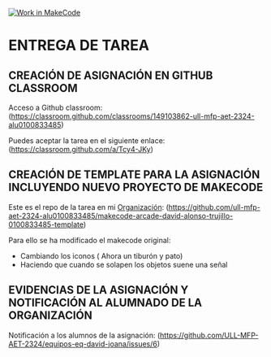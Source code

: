 [![Work in MakeCode](https://classroom.github.com/assets/work-in-make-code-46eb539bcdc54ff4682c9f84a178d570a59fd821693cb33b02a3e5220eed4e48.svg)](https://classroom.github.com/online_ide?assignment_repo_id=12777639&assignment_repo_type=AssignmentRepo)
# ENTREGA DE TAREA 

## CREACIÓN DE ASIGNACIÓN EN GITHUB CLASSROOM
Acceso a Github classroom: (https://classroom.github.com/classrooms/149103862-ull-mfp-aet-2324-alu0100833485)

Puedes aceptar la tarea en el siguiente enlace: (https://classroom.github.com/a/Tcy4-JKy)

## CREACIÓN DE TEMPLATE PARA LA ASIGNACIÓN INCLUYENDO NUEVO PROYECTO DE MAKECODE

Este es el repo de la tarea en mi [Organización](https://github.com/ull-mfp-aet-2324-alu0100833485): (https://github.com/ull-mfp-aet-2324-alu0100833485/makecode-arcade-david-alonso-trujillo-0100833485-template)

Para ello se ha modificado el makecode original:
- Cambiando los iconos ( Ahora un tiburón y pato)
- Haciendo que cuando se solapen los objetos suene una señal

## EVIDENCIAS DE LA ASIGNACIÓN Y NOTIFICACIÓN AL ALUMNADO DE LA ORGANIZACIÓN


Notificación a los alumnos de la asignación: (https://github.com/ULL-MFP-AET-2324/equipos-eq-david-joana/issues/6)

